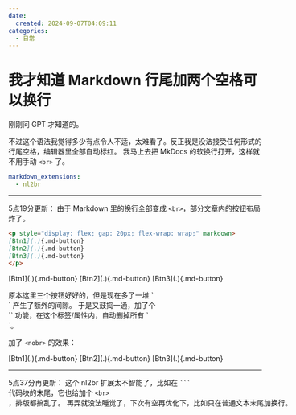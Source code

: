 ```yaml
---
date:
  created: 2024-09-07T04:09:11
categories:
  - 日常
---
```


# 我才知道 Markdown 行尾加两个空格可以换行

刚刚问 GPT 才知道的。

不过这个语法我觉得多少有点令人不适，太难看了。反正我是没法接受任何形式的行尾空格，编辑器里全部自动标红。
我马上去把 MkDocs 的软换行打开，这样就不用手动 `<br>` 了。
<!-- more -->

```yaml title="mkdocs.yml"
markdown_extensions:
  - nl2br
```

 ---

5点19分更新：
由于 Markdown 里的换行全部变成 `<br>`，部分文章内的按钮布局炸了。
```markdown title=""
<p style="display: flex; gap: 20px; flex-wrap: wrap;" markdown>
[Btn1](.){.md-button}
[Btn2](.){.md-button}
[Btn3](.){.md-button}
</p>
```
<p style="display: flex; gap: 20px; flex-wrap: wrap;" markdown>
[Btn1](.){.md-button}
[Btn2](.){.md-button}
[Btn3](.){.md-button}
</p>
原本这里三个按钮好好的，但是现在多了一堆 `<br>` 产生了额外的间隙。
于是又鼓捣一通，加了个 `<nobr>` 功能，在这个标签/属性内，自动删掉所有 `<br>`。

加了 `<nobr>` 的效果：
<p style="display: flex; gap: 20px; flex-wrap: wrap;" markdown nobr>
[Btn1](.){.md-button}
[Btn2](.){.md-button}
[Btn3](.){.md-button}
</p>

 ---

5点37分再更新：
这个 nl2br 扩展太不智能了，比如在 <code>&#96;&#96;&#96;</code> 代码块的末尾，它也给加个 `<br>`，排版都搞乱了。
再弄就没法睡觉了，下次有空再优化下，比如只在普通文本末尾加换行。
